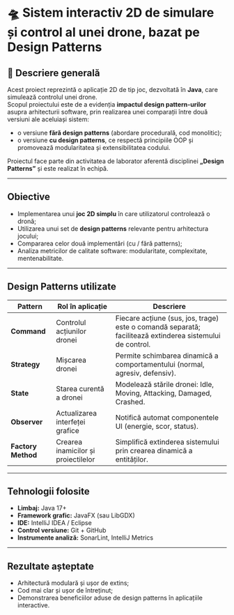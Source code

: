# 🛸 Sistem interactiv 2D de simulare și control al unei drone, bazat pe Design Patterns

## 📖 Descriere generală

Acest proiect reprezintă o aplicație 2D de tip joc, dezvoltată în **Java**, care simulează controlul unei drone.  
Scopul proiectului este de a evidenția **impactul design pattern-urilor** asupra arhitecturii software, prin realizarea unei comparații între două versiuni ale aceluiași sistem:
- o versiune **fără design patterns** (abordare procedurală, cod monolitic);
- o versiune **cu design patterns**, ce respectă principiile OOP și promovează modularitatea și extensibilitatea codului.

Proiectul face parte din activitatea de laborator aferentă disciplinei **„Design Patterns”** și este realizat în echipă.

---

## Obiective

- Implementarea unui **joc 2D simplu** în care utilizatorul controlează o dronă;
- Utilizarea unui set de **design patterns** relevante pentru arhitectura jocului;
- Compararea celor două implementări (cu / fără patterns);
- Analiza metricilor de calitate software: modularitate, complexitate, mentenabilitate.

---

## Design Patterns utilizate

| Pattern | Rol în aplicație | Descriere |
|----------|------------------|------------|
| **Command** | Controlul acțiunilor dronei | Fiecare acțiune (sus, jos, trage) este o comandă separată; facilitează extinderea sistemului de control. |
| **Strategy** | Mișcarea dronei | Permite schimbarea dinamică a comportamentului (normal, agresiv, defensiv). |
| **State** | Starea curentă a dronei | Modelează stările dronei: Idle, Moving, Attacking, Damaged, Crashed. |
| **Observer** | Actualizarea interfeței grafice | Notifică automat componentele UI (energie, scor, status). |
| **Factory Method** | Crearea inamicilor și proiectilelor | Simplifică extinderea sistemului prin crearea dinamică a entităților. |

---
## Tehnologii folosite

- **Limbaj:** Java 17+  
- **Framework grafic:** JavaFX (sau LibGDX)  
- **IDE:** IntelliJ IDEA / Eclipse  
- **Control versiune:** Git + GitHub  
- **Instrumente analiză:** SonarLint, IntelliJ Metrics  

---
## Rezultate așteptate

- Arhitectură modulară și ușor de extins;
- Cod mai clar și ușor de întreținut;
- Demonstrarea beneficiilor aduse de design patterns în aplicațiile interactive.
